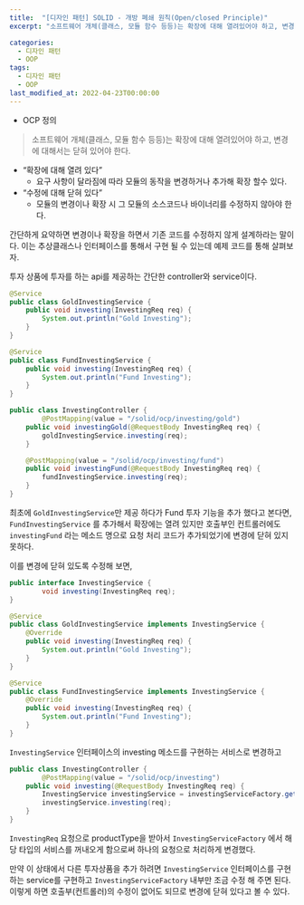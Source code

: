 ```yaml
---
title:  "[디자인 패턴] SOLID - 개방 폐쇄 원칙(Open/closed Principle)"
excerpt: "소프트웨어 개체(클래스, 모듈 함수 등등)는 확장에 대해 열려있어야 하고, 변경에 대해서는 닫혀 있어야 한다."

categories:
  - 디자인 패턴
  - OOP
tags:
  - 디자인 패턴
  - OOP
last_modified_at: 2022-04-23T00:00:00
---
```



- OCP 정의

> 소프트웨어 개체(클래스, 모듈 함수 등등)는 확장에 대해 열려있어야 하고, 변경에 대해서는 닫혀 있어야 한다.
> 

- “확장에 대해 열려 있다”
    - 요구 사항이 달라짐에 따라 모듈의 동작을 변경하거나 추가해 확장 할수 있다.
- “수정에 대해 닫혀 있다”
    - 모듈의 변경이나 확장 시 그 모듈의 소스코드나 바이너리를 수정하지 않아야 한다.

간단하게 요약하면 변경이나 확장을 하면서 기존 코드를 수정하지 않게 설계하라는 말이다. 이는 추상클래스나 인터페이스를 통해서 구현 될 수 있는데 예제 코드를 통해 살펴보자.

투자 상품에 투자를 하는 api를 제공하는 간단한 controller와 service이다.

```java
@Service
public class GoldInvestingService {
    public void investing(InvestingReq req) {
        System.out.println("Gold Investing");
    }
}
```

```java
@Service
public class FundInvestingService {
    public void investing(InvestingReq req) {
        System.out.println("Fund Investing");
    }
}
```

```java
public class InvestingController {
		@PostMapping(value = "/solid/ocp/investing/gold")
    public void investingGold(@RequestBody InvestingReq req) {
        goldInvestingService.investing(req);
    }

    @PostMapping(value = "/solid/ocp/investing/fund")
    public void investingFund(@RequestBody InvestingReq req) {
        fundInvestingService.investing(req);
    }
}
```

최초에 `GoldInvestingService`만 제공 하다가 Fund 투자 기능을 추가 했다고 본다면, `FundInvestingService` 를 추가해서  확장에는 열려 있지만 호출부인 컨트롤러에도 `investingFund` 라는 메소드 명으로 요청 처리 코드가 추가되었기에 변경에 닫혀 있지 못하다.

이를 변경에 닫혀 있도록 수정해 보면,

```java
public interface InvestingService {
		void investing(InvestingReq req);
}
```

```java
@Service
public class GoldInvestingService implements InvestingService {
    @Override
    public void investing(InvestingReq req) {
        System.out.println("Gold Investing");
    }
}
```

```java
@Service
public class FundInvestingService implements InvestingService {
    @Override
    public void investing(InvestingReq req) {
        System.out.println("Fund Investing");
    }
}
```

`InvestingService` 인터페이스의 investing 메소드를 구현하는 서비스로 변경하고

```java
public class InvestingController {
		@PostMapping(value = "/solid/ocp/investing")
    public void investing(@RequestBody InvestingReq req) {
        InvestingService investingService = investingServiceFactory.getByType(req.productType);
        investingService.investing(req);
    }
}
```

`InvestingReq` 요청으로 productType을 받아서 `InvestingServiceFactory` 에서 해당 타입의 서비스를 꺼내오게 함으로써 하나의 요청으로 처리하게 변경했다.

만약 이 상태에서 다른 투자상품을 추가 하려면 `InvestingService` 인터페이스를 구현하는 service를 구현하고  `InvestingServiceFactory` 내부만 조금 수정 해 주면 된다. 이렇게 하면 호출부(컨트롤러)의 수정이 없어도 되므로 변경에 닫혀 있다고 볼 수 있다. 

<!--

[https://github.com/cheese10yun/spring-SOLID/blob/master/docs/OCP.md](https://github.com/cheese10yun/spring-SOLID/blob/master/docs/OCP.md)

[https://whitepro.tistory.com/305?category=985210](https://whitepro.tistory.com/305?category=985210)

-->